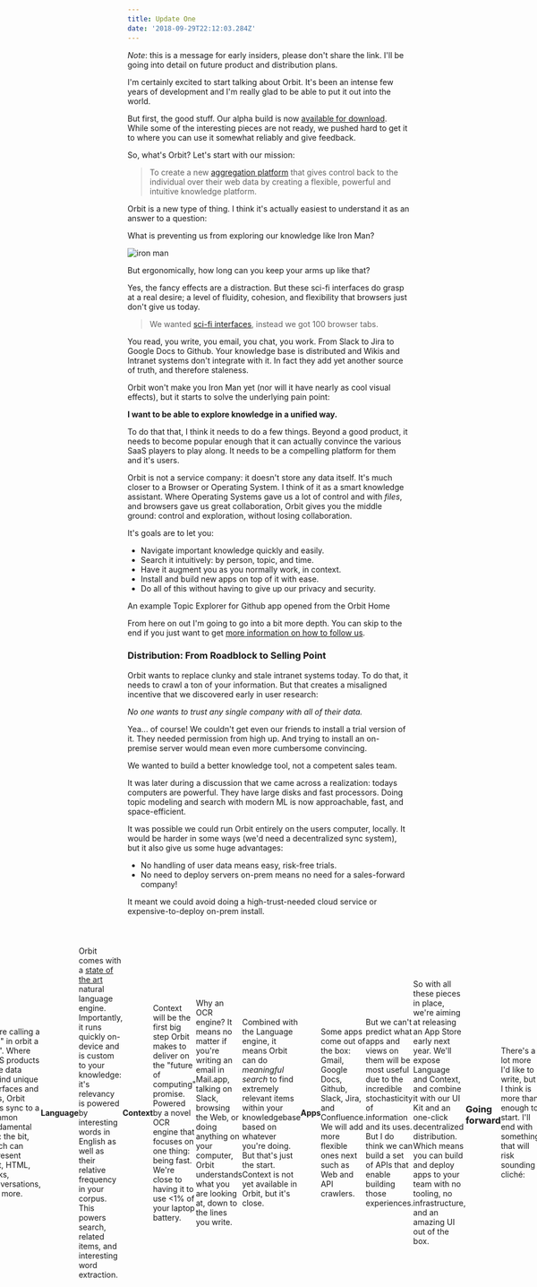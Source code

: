 ```yaml
---
title: Update One
date: '2018-09-29T22:12:03.284Z'
---
```


_Note_: this is a message for early insiders, please don't share the link. I'll be going into detail on future product and distribution plans.

I'm certainly excited to start talking about Orbit. It's been an intense few years of development and I'm really glad to be able to put it out into the world.

But first, the good stuff. Our alpha build is now [available for download](https://orbitauth.com/download). While some of the interesting pieces are not ready, we pushed hard to get it to where you can use it somewhat reliably and give feedback.

So, what's Orbit? Let's start with our mission:

> To create a new [aggregation platform](https://stratechery.com/2017/defining-aggregators/) that gives control back to the individual over their web data by creating a flexible, powerful and intuitive knowledge platform.

Orbit is a new type of thing. I think it's actually easiest to understand it as an answer to a question:

What is preventing us from exploring our knowledge like Iron Man?

![iron man](http://gradschoolguru.com/wp-content/uploads/2017/01/Iron-Man-Movie-Prologue-Hologram.jpg)

<div class="alt">
  But ergonomically, how long can you keep your arms up like that?
</div>

Yes, the fancy effects are a distraction. But these sci-fi interfaces do grasp at a real desire; a level of fluidity, cohesion, and flexibility that browsers just don't give us today.

> We wanted [sci-fi interfaces](https://www.youtube.com/watch?v=PJqbivkm0Ms), instead we got 100 browser tabs.

You read, you write, you email, you chat, you work. From Slack to Jira to Google Docs to Github. Your knowledge base is distributed and Wikis and Intranet systems don't integrate with it. In fact they add yet another source of truth, and therefore staleness.

Orbit won't make you Iron Man yet (nor will it have nearly as cool visual effects), but it starts to solve the underlying pain point:

**I want to be able to explore knowledge in a unified way.**

To do that that, I think it needs to do a few things. Beyond a good product, it needs to become popular enough that it can actually convince the various SaaS players to play along. It needs to be a compelling platform for them and it's users.

Orbit is not a service company: it doesn't store any data itself. It's much closer to a Browser or Operating System. I think of it as a smart knowledge assistant. Where Operating Systems gave us a lot of control and with _files_, and browsers gave us great collaboration, Orbit gives you the middle ground: control and exploration, without losing collaboration.

It's goals are to let you:

- Navigate important knowledge quickly and easily.
- Search it intuitively: by person, topic, and time.
- Have it augment you as you normally work, in context.
- Install and build new apps on top of it with ease.
- Do all of this without having to give up our privacy and security.

<div class="demo-image"></div>

<div class="alt">
  An example Topic Explorer for Github app opened from the Orbit Home
</div>

From here on out I'm going to go into a bit more depth. You can skip to the end if you just want to get [more information on how to follow us](#going-forward).

### Distribution: From Roadblock to Selling Point

Orbit wants to replace clunky and stale intranet systems today. To do that, it needs to crawl a ton of your information. But that creates a misaligned incentive that we discovered early in user research:

_No one wants to trust any single company with all of their data._

Yea... of course! We couldn't get even our friends to install a trial version of it. They needed permission from high up. And trying to install an on-premise server would mean even more cumbersome convincing.

We wanted to build a better knowledge tool, not a competent sales team.

It was later during a discussion that we came across a realization: todays computers are powerful. They have large disks and fast processors. Doing topic modeling and search with modern ML is now approachable, fast, and space-efficient.

It was possible we could run Orbit entirely on the users computer, locally. It would be harder in some ways (we'd need a decentralized sync system), but it also give us some huge advantages:

- No handling of user data means easy, risk-free trials.
- No need to deploy servers on-prem means no need for a sales-forward company!

It meant we could avoid doing a high-trust-needed cloud service or expensive-to-deploy on-prem install.

<div style="margin: 2.5rem -20%; display: flex; align-items: center; justify-content: center;">
  <div style="margin: auto;  max-width: 100vw;">
    <img alt="On-Device = Data stays on your computer" src="./illustration.svg" />
  </img>
</div>

So, that's the innovation of Orbit's distrbution model. It never sends your data or even your keys outside of your computer. That means you can download and try it without having to trust us: you can entirely firewall Orbit!

But it also has a huge benefit for incentives within our company. It means **the product must actually be good**. We can't hide behind a sales team.

### The Technical Bits

#### Home

The Orbit Home is your flexible unified knowledge launcher. For now it's a lot like Spotlight with some recent activity and a directory of people.

<div style="width: 480px; border-radius: 20px; overflow: hidden; position: absolute; right: -560px;">
  <img alt="Orbit Home" src="./home.jpg" />
</div>

> Use Option+Space to open Orbit anywhere

#### Bit

We're calling a "file" in orbit a "Bit". Where SaaS products have data behind unique interfaces and APIs, Orbit apps sync to a common fundamental unit: the bit, which can represent Text, HTML, Tasks, Conversations, and more.

#### Language

Orbit comes with a [state of the art](https://arxiv.org/pdf/1803.08493.pdf) natural language engine. Importantly, it runs quickly on-device and is custom to your knowledge: it's relevancy is powered by interesting words in English as well as their relative frequency in your corpus. This powers search, related items, and interesting word extraction.

#### Context

Context will be the first big step Orbit makes to deliver on the "future of computing" promise. Powered by a novel OCR engine that focuses on one thing: being fast. We're close to having it to use <1% of your laptop battery.

Why an OCR engine? It means no matter if you're writing an email in Mail.app, talking on Slack, browsing the Web, or doing anything on your computer, Orbit understands what you are looking at, down to the lines you write.

Combined with the Language engine, it means Orbit can do _meaningful search_ to find extremely relevant items within your knowledgebase based on whatever you're doing. But that's just the start. Context is not yet available in Orbit, but it's close.

#### Apps

Some apps come out of the box: Gmail, Google Docs, Github, Slack, Jira, and Confluence. We will add more flexible ones next such as Web and API crawlers.

<div style="display: flex; flex-flow: row; height: 120px; max-width: 100%; justify-content: space-between; padding: 30px 0;">
  <img class="icon" src="./icons/gdrive.svg" />
  <img class="icon" src="./icons/github.svg" />
  <img class="icon" src="./icons/gmail.svg" />
  <img class="icon" src="./icons/jira.svg" />
  <img class="icon" src="./icons/confluence.svg" />
  <img class="icon" src="./icons/slack.svg" />
</div>

But we can't predict what apps and views on them will be most useful due to the incredible stochasticity of information and its uses. But I do think we can build a set of APIs that enable building those experiences.

So with all these pieces in place, we're aiming at releasing an App Store early next year. We'll expose Language and Context, and combine it with our UI Kit and an one-click decentralized distribution. Which means you can build and deploy apps to your team with no tooling, no infrastructure, and an amazing UI out of the box.

### Going forward

There's a lot more I'd like to write, but I think is more than enough to start. I'll end with something that will risk sounding cliché:

The biggest feature of Orbit is trust. If you don't feel it will respect your privacy in the long run, it wont get off the ground. Much like a Browser or Operating System, it should be a fundamental tool you trust to handle sensitive information.

We've designed it in the only way we know that guarantees that for now: by never sending data off your device. As we go decentralized we'll have to continue to make good security decisions.

Of course, trust doesn't matter if your product doesn't meet real needs. The next feed months will be exciting as we attempt to do that. I'm happy to have you on board early, and your feedback will be the most important part of ensuring that!

[Here is my email](nate@tryorbit.com). Please send me any and all inquiries, requests and bugs.

[Here is our roadmap](). We will update it about once a week.

[Here is our Slack room](). Please do join for more unstructured discussion.

I am very excited to start sharing progress with you all.

<br />

